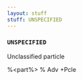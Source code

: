 ```yaml
---
layout: stuff
stuff: UNSPECIFIED
---
```

### ` UNSPECIFIED ` 

Unclassified particle


%<part%>
% Adv
+Pcle
